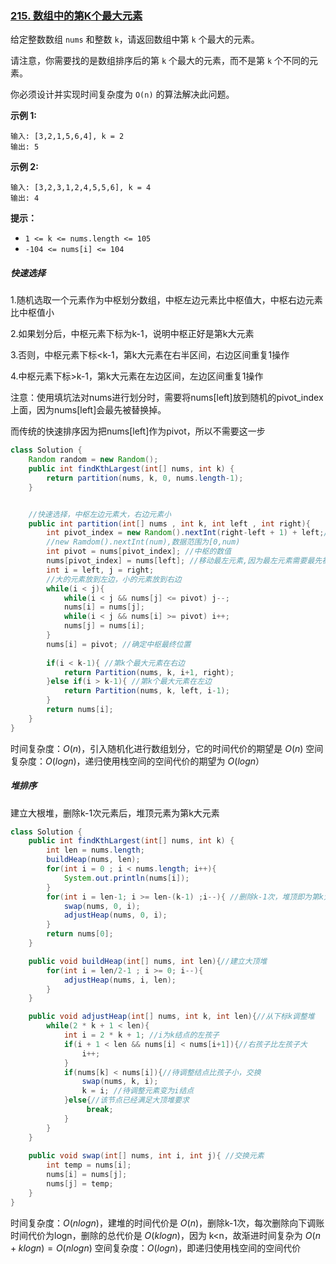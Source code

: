 ### [215. 数组中的第K个最大元素](https://leetcode.cn/problems/kth-largest-element-in-an-array/)

给定整数数组 `nums` 和整数 `k`，请返回数组中第 `k` 个最大的元素。

请注意，你需要找的是数组排序后的第 `k` 个最大的元素，而不是第 `k` 个不同的元素。

你必须设计并实现时间复杂度为 `O(n)` 的算法解决此问题。

 

**示例 1:**

```
输入: [3,2,1,5,6,4], k = 2
输出: 5
```

**示例 2:**

```
输入: [3,2,3,1,2,4,5,5,6], k = 4
输出: 4
```

 

**提示：** 

- `1 <= k <= nums.length <= 105`
- `-104 <= nums[i] <= 104`



##### 快速选择

1.随机选取一个元素作为中枢划分数组，中枢左边元素比中枢值大，中枢右边元素比中枢值小

2.如果划分后，中枢元素下标为k-1，说明中枢正好是第k大元素

3.否则，中枢元素下标<k-1，第k大元素在右半区间，右边区间重复1操作

4.中枢元素下标>k-1，第k大元素在左边区间，左边区间重复1操作



注意：使用填坑法对nums进行划分时，需要将nums[left]放到随机的pivot_index上面，因为nums[left]会最先被替换掉。

而传统的快速排序因为把nums[left]作为pivot，所以不需要这一步



```java
class Solution {
    Random random = new Random();
    public int findKthLargest(int[] nums, int k) {
        return partition(nums, k, 0, nums.length-1);
    }


    //快速选择，中枢左边元素大，右边元素小
    public int partition(int[] nums , int k, int left , int right){
        int pivot_index = new Random().nextInt(right-left + 1) + left;//取随机下标元素作为中枢
        //new Ramdom().nextInt(num),数据范围为[0,num)
        int pivot = nums[pivot_index]; //中枢的数值
        nums[pivot_index] = nums[left]; //移动最左元素,因为最左元素需要最先被替换
        int i = left, j = right;
        //大的元素放到左边，小的元素放到右边
        while(i < j){
            while(i < j && nums[j] <= pivot) j--;
            nums[i] = nums[j];
            while(i < j && nums[i] >= pivot) i++;
            nums[j] = nums[i];
        }
        nums[i] = pivot; //确定中枢最终位置
        
        if(i < k-1){ //第k个最大元素在右边
            return Partition(nums, k, i+1, right);
        }else if(i > k-1){ //第k个最大元素在左边
            return Partition(nums, k, left, i-1);
        }
        return nums[i];
    }      
}
```

时间复杂度：$O(n)$，引入随机化进行数组划分，它的时间代价的期望是 $O(n)$
空间复杂度：$O(log⁡n)$，递归使用栈空间的空间代价的期望为 $O(log⁡n）$





##### 堆排序

建立大根堆，删除k-1次元素后，堆顶元素为第k大元素

```java
class Solution {
    public int findKthLargest(int[] nums, int k) {
        int len = nums.length;
        buildHeap(nums, len);
        for(int i = 0 ; i < nums.length; i++){
            System.out.println(nums[i]);
        }
        for(int i = len-1; i >= len-(k-1) ;i--){ //删除k-1次，堆顶即为第k大
            swap(nums, 0, i);
            adjustHeap(nums, 0, i);
        }
        return nums[0];
    }

    public void buildHeap(int[] nums, int len){//建立大顶堆
        for(int i = len/2-1 ; i >= 0; i--){
            adjustHeap(nums, i, len);
        }
    }

    public void adjustHeap(int[] nums, int k, int len){//从下标k调整堆
        while(2 * k + 1 < len){
            int i = 2 * k + 1; //i为k结点的左孩子
            if(i + 1 < len && nums[i] < nums[i+1]){//右孩子比左孩子大
                i++;
            }
            if(nums[k] < nums[i]){//待调整结点比孩子小，交换
                swap(nums, k, i);
                k = i; //待调整元素变为i结点
            }else{//该节点已经满足大顶堆要求
                 break;
            }
        }
    }
    
    public void swap(int[] nums, int i, int j){ //交换元素
        int temp = nums[i];
        nums[i] = nums[j];
        nums[j] = temp;
    }
}
```

时间复杂度：$O(nlog⁡n)$，建堆的时间代价是 $O(n)$，删除k-1次，每次删除向下调账时间代价为logn，删除的总代价是 $O(klog⁡n)$，因为 k<n，故渐进时间复杂为 $O(n+klog⁡n)=O(nlog⁡n)$
空间复杂度：$O(log⁡n)$，即递归使用栈空间的空间代价


